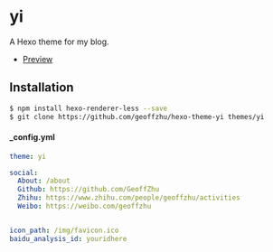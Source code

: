 # yi

A Hexo theme for my blog.

- [Preview](http://geoffzhu.cn/)

## Installation

``` bash
$ npm install hexo-renderer-less --save
$ git clone https://github.com/geoffzhu/hexo-theme-yi themes/yi
```

#### _config.yml

``` yml
theme: yi

social:
  About: /about
  Github: https://github.com/GeoffZhu
  Zhihu: https://www.zhihu.com/people/geoffzhu/activities
  Weibo: https://weibo.com/geoffzhu


icon_path: /img/favicon.ico
baidu_analysis_id: youridhere
```
